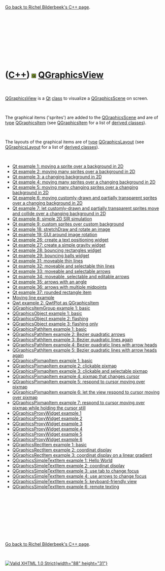 

[Go back to Richel Bilderbeek's C++ page](Cpp.htm).

 

 

 

 

 

([C++](Cpp.htm)) ![Qt](PicQt.png) [QGraphicsView](CppQGraphicsView.htm)
=======================================================================

 

[QGraphicsView](CppQGraphicsView.htm) is a [Qt](CppQt.htm)
[class](CppClass.htm) to visualize a
[QGraphicsScene](CppQGraphicsScene.htm) on screen.

 

The graphical items ('sprites') are added to the
[QGraphicsScene](CppQGraphicsScene.htm) and are of
[type](CppDataType.htm) [QGraphicsItem](CppQGraphicsItem.htm) (see
[QGraphicsItem](CppQGraphicsItem.htm) for a list of [derived
classes](CppDerivedClass.htm)).

 

The layouts of the graphical items are of [type](CppDataType.htm)
[QGraphicsLayout](CppQGraphicsLayout.htm) (see
[QGraphicsLayout](CppQGraphicsLayout.htm) for a list of [derived
classes](CppDerivedClass.htm)).

 

-   [Qt example 1: moving a sprite over a background in
    2D](CppQtExample1.htm)
-   [Qt example 2: moving many sprites over a background in
    2D](CppQtExample2.htm)
-   [Qt example 3: a changing background in 2D](CppQtExample3.htm)
-   [Qt example 4: moving many sprites over a changing background in
    2D](CppQtExample4.htm)
-   [Qt example 5: moving many changing sprites over a changing
    background in 2D](CppQtExample5.htm)
-   [Qt example 6: moving customly-drawn and partially transparent
    sprites over a changing background in 2D](CppQtExample6.htm)
-   [Qt example 7: let customly-drawn and partially transparent sprites
    move and collide over a changing background in
    2D](CppQtExample7.htm)
-   [Qt example 8: simple 2D SIR simulation](CppQtExample8.htm)
-   [Qt example 9: custom sprites over custom
    background](CppQtExample9.htm)
-   [Qt example 18: stretchDraw and rotate an image](CppQtExample18.htm)
-   [Qt example 19: GUI around image rotation](CppQtExample19.htm)
-   [Qt example 26: create a text positioning
    widget](CppQtExample26.htm)
-   [Qt example 27: create a simple gravity widget](CppQtExample27.htm)
-   [Qt example 28: bouncing rectangles widget](CppQtExample28.htm)
-   [Qt example 29: bouncing balls widget](CppQtExample29.htm)
-   [Qt example 31: moveable thin lines](CppQtExample31.htm)
-   [Qt example 32: moveable and selectable thin
    lines](CppQtExample32.htm)
-   [Qt example 33: moveable and selectable arrows](CppQtExample33.htm)
-   [Qt example 34: moveable, selectable and editable
    arrows](CppQtExample34.htm)
-   [Qt example 35: arrows with an angle](CppQtExample35.htm)
-   [Qt example 36: arrows with multiple midpoints](CppQtExample36.htm)
-   [Qt example 37: rounded rectangle item](CppQtExample37.htm)
-   [Moving line example](CppQtMovingLine.htm)
-   [Qwt example 2: QwtPlot as QGraphicsItem](CppQwtExample2.htm)
-   [QGraphicsItemGroup example 1:
    basic](CppQGraphicsItemGroupExample1.htm)
-   [QGraphicsObject example 1: basic](CppQGraphicsObjectExample1.htm)
-   [QGraphicsObject example 2:
    flashing](CppQGraphicsObjectExample2.htm)
-   [QGraphicsObject example 3: flashing
    only](CppQGraphicsObjectExample3.htm)
-   [QGraphicsPathItem example 1:
    basic](CppQGraphicsPathItemExample1.htm)
-   [QGraphicsPathItem example 2: Bezier quadratic
    arrows](CppQGraphicsPathItemExample2.htm)
-   [QGraphicsPathItem example 3: Bezier quadratic lines
    again](CppQGraphicsPathItemExample3.htm)
-   [QGraphicsPathItem example 4: Bezier quadratic lines with arrow
    heads](CppQGraphicsPathItemExample4.htm)
-   [QGraphicsPathItem example 5: Bezier quadratic lines with arrow
    heads again](CppQGraphicsPathItemExample5.htm)
-   [QGraphicsPixmapItem example 1:
    basic](CppQGraphicsPixmapItemExample1.htm)
-   [QGraphicsPixmapItem example 2: clickable
    pixmap](CppQGraphicsPixmapItemExample2.htm)
-   [QGraphicsPixmapItem example 3: clickable and selectable
    pixmap](CppQGraphicsPixmapItemExample3.htm)
-   [QGraphicsPixmapItem example 4: pixmap that changes
    cursor](CppQGraphicsPixmapItemExample4.htm)
-   [QGraphicsPixmapItem example 5: respond to cursor moving over
    pixmap](CppQGraphicsPixmapItemExample5.htm)
-   [QGraphicsPixmapItem example 6: let the view respond to cursor
    moving over pixmap](CppQGraphicsPixmapItemExample6.htm)
-   [QGraphicsPixmapItem example 7: respond to cursor moving over pixmap
    while holding the cursor still](CppQGraphicsPixmapItemExample7.htm)
-   [QGraphicsProxyWidget example
    1](CppQGraphicsProxyWidgetExample1.htm)
-   [QGraphicsProxyWidget example
    2](CppQGraphicsProxyWidgetExample2.htm)
-   [QGraphicsProxyWidget example
    3](CppQGraphicsProxyWidgetExample3.htm)
-   [QGraphicsProxyWidget example
    4](CppQGraphicsProxyWidgetExample4.htm)
-   [QGraphicsProxyWidget example
    5](CppQGraphicsProxyWidgetExample5.htm)
-   [QGraphicsProxyWidget example
    6](CppQGraphicsProxyWidgetExample6.htm)
-   [QGraphicsRectItem example 1:
    basic](CppQGraphicsRectItemExample1.htm)
-   [QGraphicsRectItem example 2: coordinat
    display](CppQGraphicsRectItemExample2.htm)
-   [QGraphicsRectItem example 3: coordinat display on a linear
    gradient](CppQGraphicsRectItemExample3.htm)
-   [QGraphicsSimpleTextItem example 1: Hello
    World](CppQGraphicsSimpleTextItemExample1.htm)
-   [QGraphicsSimpleTextItem example 2: coordinat
    display](CppQGraphicsSimpleTextItemExample2.htm)
-   [QGraphicsSimpleTextItem example 3: use tab to change
    focus](CppQGraphicsSimpleTextItemExample3.htm)
-   [QGraphicsSimpleTextItem example 4: use arrows to change
    focus](CppQGraphicsSimpleTextItemExample4.htm)
-   [QGraphicsSimpleTextItem example 5: keyboard-friendly
    view](CppQGraphicsSimpleTextItemExample5.htm)
-   [QGraphicsSimpleTextItem example 6: remote
    texting](CppQGraphicsSimpleTextItemExample6.htm)

 

 

 

 

 

[Go back to Richel Bilderbeek's C++ page](Cpp.htm).



 

[![Valid XHTML 1.0 Strict](valid-xhtml10.png){width="88"
height="31"}](http://validator.w3.org/check?uri=referer)
